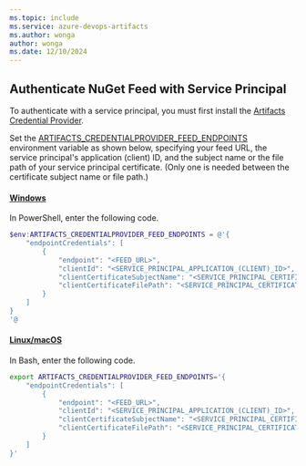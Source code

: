 ```yaml
---
ms.topic: include
ms.service: azure-devops-artifacts
ms.author: wonga
author: wonga
ms.date: 12/10/2024
---
```


## Authenticate NuGet Feed with Service Principal

To authenticate with a service principal, you must first install the [Artifacts Credential Provider](https://github.com/microsoft/artifacts-credprovider). 

Set the [ARTIFACTS_CREDENTIALPROVIDER_FEED_ENDPOINTS](https://github.com/microsoft/artifacts-credprovider/blob/master/README.md#environment-variables) environment variable as shown below, specifying your feed URL, the service principal's application (client) ID, and the subject name or the file path of your service principal certificate. (Only one is needed between the certificate subject name or file path.)


#### [Windows](#tab/Windows/)

In PowerShell, enter the following code.

```powershell
$env:ARTIFACTS_CREDENTIALPROVIDER_FEED_ENDPOINTS = @'{
    "endpointCredentials": [
        {
            "endpoint": "<FEED_URL>",
            "clientId": "<SERVICE_PRINCIPAL_APPLICATION_(CLIENT)_ID>",
            "clientCertificateSubjectName": "<SERVICE_PRINCIPAL_CERTIFICATE_NAME>",
            "clientCertificateFilePath": "<SERVICE_PRINCIPAL_CERTIFICATE_PATH>"
        }
    ]
}
'@
```

#### [Linux/macOS](#tab/Linux/)

In Bash, enter the following code.

```bash
export ARTIFACTS_CREDENTIALPROVIDER_FEED_ENDPOINTS='{
    "endpointCredentials": [
        {
            "endpoint": "<FEED_URL>",
            "clientId": "<SERVICE_PRINCIPAL_APPLICATION_(CLIENT)_ID>",
            "clientCertificateSubjectName": "<SERVICE_PRINCIPAL_CERTIFICATE_NAME>",
            "clientCertificateFilePath": "<SERVICE_PRINCIPAL_CERTIFICATE_PATH>"
        }
    ]
}'
```
